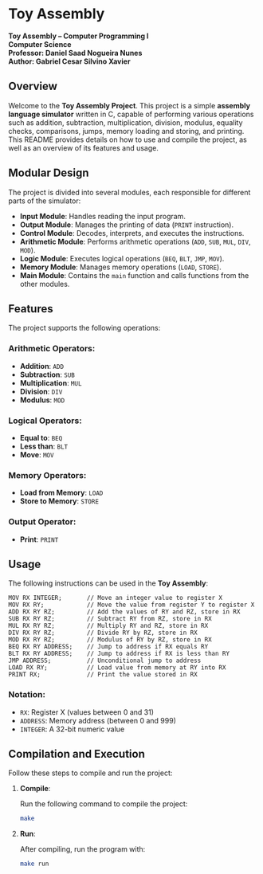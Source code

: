 # Toy Assembly

**Toy Assembly – Computer Programming I**  
**Computer Science**  
**Professor: Daniel Saad Nogueira Nunes**  
**Author: Gabriel Cesar Silvino Xavier**

## Overview

Welcome to the **Toy Assembly Project**. This project is a simple **assembly language simulator** written in C, capable of performing various operations such as addition, subtraction, multiplication, division, modulus, equality checks, comparisons, jumps, memory loading and storing, and printing. This README provides details on how to use and compile the project, as well as an overview of its features and usage.

## Modular Design

The project is divided into several modules, each responsible for different parts of the simulator:

- **Input Module**: Handles reading the input program.
- **Output Module**: Manages the printing of data (`PRINT` instruction).
- **Control Module**: Decodes, interprets, and executes the instructions.
- **Arithmetic Module**: Performs arithmetic operations (`ADD`, `SUB`, `MUL`, `DIV`, `MOD`).
- **Logic Module**: Executes logical operations (`BEQ`, `BLT`, `JMP`, `MOV`).
- **Memory Module**: Manages memory operations (`LOAD`, `STORE`).
- **Main Module**: Contains the `main` function and calls functions from the other modules.

## Features

The project supports the following operations:

### Arithmetic Operators:
- **Addition**: `ADD`
- **Subtraction**: `SUB`
- **Multiplication**: `MUL`
- **Division**: `DIV`
- **Modulus**: `MOD`

### Logical Operators:
- **Equal to**: `BEQ`
- **Less than**: `BLT`
- **Move**: `MOV`

### Memory Operators:
- **Load from Memory**: `LOAD`
- **Store to Memory**: `STORE`

### Output Operator:
- **Print**: `PRINT`

## Usage

The following instructions can be used in the **Toy Assembly**:

```
MOV RX INTEGER;       // Move an integer value to register X
MOV RX RY;            // Move the value from register Y to register X
ADD RX RY RZ;         // Add the values of RY and RZ, store in RX
SUB RX RY RZ;         // Subtract RY from RZ, store in RX
MUL RX RY RZ;         // Multiply RY and RZ, store in RX
DIV RX RY RZ;         // Divide RY by RZ, store in RX
MOD RX RY RZ;         // Modulus of RY by RZ, store in RX
BEQ RX RY ADDRESS;    // Jump to address if RX equals RY
BLT RX RY ADDRESS;    // Jump to address if RX is less than RY
JMP ADDRESS;          // Unconditional jump to address
LOAD RX RY;           // Load value from memory at RY into RX
PRINT RX;             // Print the value stored in RX
```

### Notation:

- `RX`: Register X (values between 0 and 31)
- `ADDRESS`: Memory address (between 0 and 999)
- `INTEGER`: A 32-bit numeric value

## Compilation and Execution

Follow these steps to compile and run the project:

1. **Compile**:

   Run the following command to compile the project:

   ```bash
   make
   ```

2. **Run**:

   After compiling, run the program with:

   ```bash
   make run
   ```
